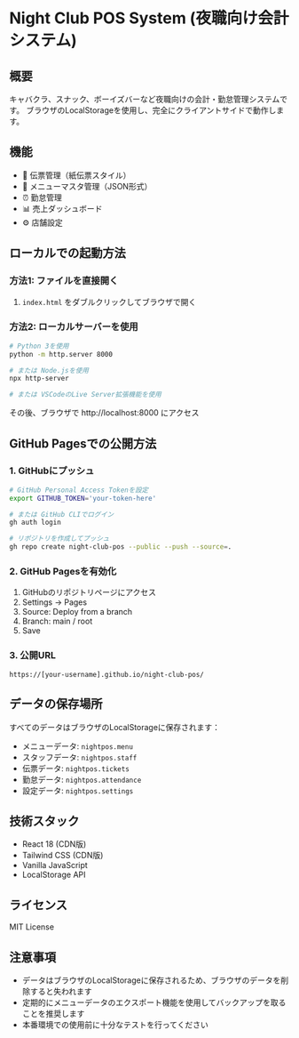 # Night Club POS System (夜職向け会計システム)

## 概要
キャバクラ、スナック、ボーイズバーなど夜職向けの会計・勤怠管理システムです。
ブラウザのLocalStorageを使用し、完全にクライアントサイドで動作します。

## 機能
- 📝 伝票管理（紙伝票スタイル）
- 🍾 メニューマスタ管理（JSON形式）
- ⏰ 勤怠管理
- 📊 売上ダッシュボード
- ⚙️ 店舗設定

## ローカルでの起動方法

### 方法1: ファイルを直接開く
1. `index.html` をダブルクリックしてブラウザで開く

### 方法2: ローカルサーバーを使用
```bash
# Python 3を使用
python -m http.server 8000

# または Node.jsを使用
npx http-server

# または VSCodeのLive Server拡張機能を使用
```
その後、ブラウザで http://localhost:8000 にアクセス

## GitHub Pagesでの公開方法

### 1. GitHubにプッシュ
```bash
# GitHub Personal Access Tokenを設定
export GITHUB_TOKEN='your-token-here'

# または GitHub CLIでログイン
gh auth login

# リポジトリを作成してプッシュ
gh repo create night-club-pos --public --push --source=.
```

### 2. GitHub Pagesを有効化
1. GitHubのリポジトリページにアクセス
2. Settings → Pages
3. Source: Deploy from a branch
4. Branch: main / root
5. Save

### 3. 公開URL
`https://[your-username].github.io/night-club-pos/`

## データの保存場所
すべてのデータはブラウザのLocalStorageに保存されます：
- メニューデータ: `nightpos.menu`
- スタッフデータ: `nightpos.staff`
- 伝票データ: `nightpos.tickets`
- 勤怠データ: `nightpos.attendance`
- 設定データ: `nightpos.settings`

## 技術スタック
- React 18 (CDN版)
- Tailwind CSS (CDN版)
- Vanilla JavaScript
- LocalStorage API

## ライセンス
MIT License

## 注意事項
- データはブラウザのLocalStorageに保存されるため、ブラウザのデータを削除すると失われます
- 定期的にメニューデータのエクスポート機能を使用してバックアップを取ることを推奨します
- 本番環境での使用前に十分なテストを行ってください
